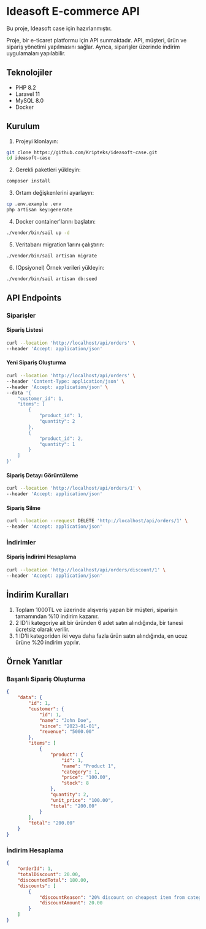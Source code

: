 # Ideasoft E-commerce API

Bu proje, Ideasoft case için hazırlanmıştır.

Proje, bir e-ticaret platformu için API sunmaktadır. API, müşteri, ürün ve sipariş yönetimi yapılmasını sağlar. Ayrıca, siparişler üzerinde indirim uygulamaları yapılabilir.

## Teknolojiler

- PHP 8.2
- Laravel 11
- MySQL 8.0
- Docker

## Kurulum

1. Projeyi klonlayın:
```bash
git clone https://github.com/Kripteks/ideasoft-case.git
cd ideasoft-case
```

2. Gerekli paketleri yükleyin:
```bash
composer install
```

3. Ortam değişkenlerini ayarlayın:
```bash
cp .env.example .env
php artisan key:generate
```

4. Docker container'larını başlatın:
```bash
./vendor/bin/sail up -d
```

5. Veritabanı migration'larını çalıştırın:
```bash
./vendor/bin/sail artisan migrate
```

6. (Opsiyonel) Örnek verileri yükleyin:
```bash
./vendor/bin/sail artisan db:seed
```

## API Endpoints

### Siparişler

#### Sipariş Listesi
```bash
curl --location 'http://localhost/api/orders' \
--header 'Accept: application/json'
```

#### Yeni Sipariş Oluşturma
```bash
curl --location 'http://localhost/api/orders' \
--header 'Content-Type: application/json' \
--header 'Accept: application/json' \
--data '{
    "customer_id": 1,
    "items": [
        {
            "product_id": 1,
            "quantity": 2
        },
        {
            "product_id": 2,
            "quantity": 1
        }
    ]
}'
```

#### Sipariş Detayı Görüntüleme
```bash
curl --location 'http://localhost/api/orders/1' \
--header 'Accept: application/json'
```

#### Sipariş Silme
```bash
curl --location --request DELETE 'http://localhost/api/orders/1' \
--header 'Accept: application/json'
```

### İndirimler

#### Sipariş İndirimi Hesaplama
```bash
curl --location 'http://localhost/api/orders/discount/1' \
--header 'Accept: application/json'
```

## İndirim Kuralları

1. Toplam 1000TL ve üzerinde alışveriş yapan bir müşteri, siparişin tamamından %10 indirim kazanır.
2. 2 ID'li kategoriye ait bir üründen 6 adet satın alındığında, bir tanesi ücretsiz olarak verilir.
3. 1 ID'li kategoriden iki veya daha fazla ürün satın alındığında, en ucuz ürüne %20 indirim yapılır.

## Örnek Yanıtlar

### Başarılı Sipariş Oluşturma
```json
{
    "data": {
        "id": 1,
        "customer": {
            "id": 1,
            "name": "John Doe",
            "since": "2023-01-01",
            "revenue": "5000.00"
        },
        "items": [
            {
                "product": {
                    "id": 1,
                    "name": "Product 1",
                    "category": 1,
                    "price": "100.00",
                    "stock": 8
                },
                "quantity": 2,
                "unit_price": "100.00",
                "total": "200.00"
            }
        ],
        "total": "200.00"
    }
}
```

### İndirim Hesaplama
```json
{
    "orderId": 1,
    "totalDiscount": 20.00,
    "discountedTotal": 180.00,
    "discounts": [
        {
            "discountReason": "20% discount on cheapest item from category 1",
            "discountAmount": 20.00
        }
    ]
}
```
